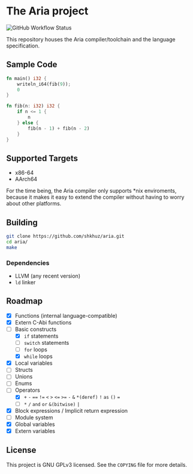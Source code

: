 # The Aria project

![GitHub Workflow Status](https://github.com/shkhuz/aria/actions/workflows/build.yml/badge.svg)

This repository houses the Aria compiler/toolchain and the language
specification. 

## Sample Code

```rust
fn main() i32 {
    writeln_i64(fib(9));
    0
}

fn fib(n: i32) i32 {
    if n <= 1 {
        n
    } else {
        fib(n - 1) + fib(n - 2)
    }
}   
```

## Supported Targets

- x86-64
- AArch64

For the time being, the Aria compiler only supports \*nix enviroments, because
it makes it easy to extend the compiler without having to worry about other
platforms. 

## Building

```sh
git clone https://github.com/shkhuz/aria.git
cd aria/
make
```

### Dependencies

- LLVM (any recent version)
- `ld` linker

## Roadmap

- [X] Functions (internal language-compatible)
- [X] Extern C-Abi functions
- [ ] Basic constructs
  - [X] `if` statements
  - [ ] `switch` statements
  - [ ] `for` loops
  - [X] `while` loops
- [X] Local variables
- [ ] Structs
- [ ] Unions
- [ ] Enums
- [ ] Operators
  - [X] `+` `-` `==` `!=` `<` `>` `<=` `>=` `-` `&` `*(deref)` `!` `as` `()` `=`
  - [ ] `*` `/` `and` `or` `&(bitwise)` `|`
- [X] Block expressions / Implicit return expression
- [ ] Module system
- [X] Global variables
- [X] Extern variables

## License

This project is GNU GPLv3 licensed. See the `COPYING` file 
for more details.


